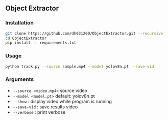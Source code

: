 ## Object Extractor

### Installation
```bash
git clone https://github.com/dh031200/ObjectExtractor.git --recursive
cd ObjectExtractor
pip install -r requirements.txt
```

### Usage
```bash
python track.py --source sample.mp4 --model yolov8n.pt --save-vid
```

### Arguments
* `--source <video.mp4>` source video
* `--model <model.pt>` default: yolov8n.pt
* `--show` : display video while program is running
* `--save-vid` : save results video
* `--verbose` : print verbose